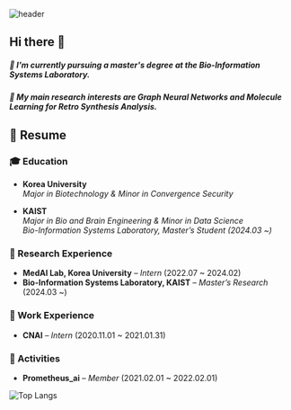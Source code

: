 ![header](https://capsule-render.vercel.app/api?type=wave&color=auto&height=300&section=header&text=Welcome!%20Minsu's%20GitHub&fontSize=50)



## Hi there 👋

##### 🌱 I'm currently pursuing a master's degree at the Bio-Information Systems Laboratory. <br>
##### 🌱 My main research interests are Graph Neural Networks and Molecule Learning for Retro Synthesis Analysis.



## 📝 Resume

### 🎓 Education
- **Korea University**  
  *Major in Biotechnology & Minor in Convergence Security*

- **KAIST**  
  *Major in Bio and Brain Engineering & Minor in Data Science*  
  *Bio-Information Systems Laboratory, Master’s Student (2024.03 ~)*

### 🔬 Research Experience
- **MedAI Lab, Korea University** – *Intern* (2022.07 ~ 2024.02)
- **Bio-Information Systems Laboratory, KAIST** – *Master’s Research* (2024.03 ~)

### 💼 Work Experience
- **CNAI** – *Intern* (2020.11.01 ~ 2021.01.31)

### 🚀 Activities
- **Prometheus_ai** – *Member* (2021.02.01 ~ 2022.02.01)

![Top Langs](https://github-readme-stats.vercel.app/api/top-langs/?username=MS-JUNG&layout=compact&exclude_forks=true&exclude_repo=Deep-Learning-Paper-Review-and-Practice&v=1)

<!--
**MS-JUNG/MS-JUNG** is a ✨ _special_ ✨ repository because its `README.md` (this file) appears on your GitHub profile.

Here are some ideas to get you started:

- 🔭 I’m currently working on ...
- 🌱 I’m currently learning ...
- 👯 I’m looking to collaborate on ...
- 🤔 I’m looking for help with ...
- 💬 Ask me about ...
- 📫 How to reach me: ...
- 😄 Pronouns: ...
- ⚡ Fun fact: ...
-->
